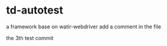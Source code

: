 td-autotest
===========

a framework base on watir-webdriver
add a comment in the file

the 3th test commit